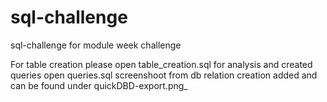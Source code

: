 # sql-challenge
sql-challenge for module week challenge

For table creation please open table_creation.sql
for analysis and created queries open queries.sql
screenshoot from db relation creation added and can be found under quickDBD-export.png_

